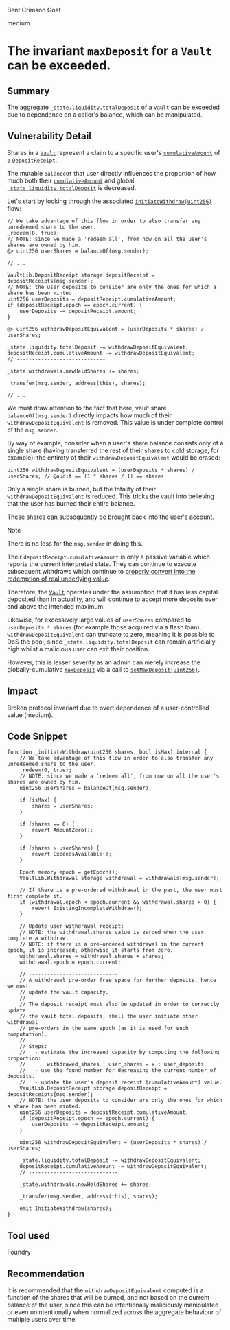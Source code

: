 Bent Crimson Goat

medium

# The invariant `maxDeposit` for a `Vault` can be exceeded.

## Summary

The aggregate [`_state.liquidity.totalDeposit`](https://github.com/sherlock-audit/2024-02-smilee-finance/blob/3241f1bf0c8e951a41dd2e51997f64ef3ec017bd/smilee-v2-contracts/src/lib/VaultLib.sol#L29) of a [`Vault`](https://github.com/sherlock-audit/2024-02-smilee-finance/blob/main/smilee-v2-contracts/src/Vault.sol) can be exceeded due to dependence on a caller's balance, which can be manipulated.

## Vulnerability Detail

Shares in a [`Vault`](https://github.com/sherlock-audit/2024-02-smilee-finance/blob/main/smilee-v2-contracts/src/Vault.sol) represent a claim to a specific user's [`cumulativeAmount`](https://github.com/sherlock-audit/2024-02-smilee-finance/blob/3241f1bf0c8e951a41dd2e51997f64ef3ec017bd/smilee-v2-contracts/src/lib/VaultLib.sol#L43) of a [`DepositReceipt`](https://github.com/sherlock-audit/2024-02-smilee-finance/blob/3241f1bf0c8e951a41dd2e51997f64ef3ec017bd/smilee-v2-contracts/src/lib/VaultLib.sol#L39).

The mutable `balanceOf` that user directly influences the proportion of how much both their [`cumulativeAmount`](https://github.com/sherlock-audit/2024-02-smilee-finance/blob/3241f1bf0c8e951a41dd2e51997f64ef3ec017bd/smilee-v2-contracts/src/lib/VaultLib.sol#L43) and global [`_state.liquidity.totalDeposit`](https://github.com/sherlock-audit/2024-02-smilee-finance/blob/3241f1bf0c8e951a41dd2e51997f64ef3ec017bd/smilee-v2-contracts/src/lib/VaultLib.sol#L29) is decreased.

Let's start by looking through the associated [`initiateWithdraw(uint256)`](https://github.com/sherlock-audit/2024-02-smilee-finance/blob/3241f1bf0c8e951a41dd2e51997f64ef3ec017bd/smilee-v2-contracts/src/Vault.sol#L449) flow:

```solidity
// We take advantage of this flow in order to also transfer any unredeemed share to the user.
_redeem(0, true);
// NOTE: since we made a 'redeem all', from now on all the user's shares are owned by him.
@> uint256 userShares = balanceOf(msg.sender);

// ...

VaultLib.DepositReceipt storage depositReceipt = depositReceipts[msg.sender];
// NOTE: the user deposits to consider are only the ones for which a share has been minted.
uint256 userDeposits = depositReceipt.cumulativeAmount;
if (depositReceipt.epoch == epoch.current) {
    userDeposits -= depositReceipt.amount;
}

@> uint256 withdrawDepositEquivalent = (userDeposits * shares) / userShares;

_state.liquidity.totalDeposit -= withdrawDepositEquivalent;
depositReceipt.cumulativeAmount -= withdrawDepositEquivalent;
// -----------------------------

_state.withdrawals.newHeldShares += shares;

_transfer(msg.sender, address(this), shares);

// ...
```

We must draw attention to the fact that here, vault share `balanceOf(msg.sender)` directly impacts how much of their `withdrawDepositEquivalent` is removed. This value is under complete control of the `msg.sender`.

By way of example, consider when a user's share balance consists only of a single share (having transferred the rest of their shares to cold storage, for example); the entirety of their `withdrawDepositEquivalent` would be erased:

```solidity
uint256 withdrawDepositEquivalent = (userDeposits * shares) / userShares; // @audit == (1 * shares / 1) == shares
```

Only a single share is burned, but the totality of their `withdrawDepositEquivalent` is reduced. This tricks the vault into believing that the user has burned their entire balance.

These shares can subsequently be brought back into the user's account.

> [!NOTE]
> There is no loss for the `msg.sender` in doing this.
>
> Their `depositReceipt.cumulativeAmount` is only a passive variable which reports the current interpreted state. They can continue to execute subsequent withdraws which continue to [properly convert into the redemption of real underlying value](https://github.com/sherlock-audit/2024-02-smilee-finance/blob/3241f1bf0c8e951a41dd2e51997f64ef3ec017bd/smilee-v2-contracts/src/Vault.sol#L543).

Therefore, the [`Vault`](https://github.com/sherlock-audit/2024-02-smilee-finance/blob/main/smilee-v2-contracts/src/Vault.sol) operates under the assumption that it has less capital deposited than in actuality, and will continue to accept more deposits over and above the intended maximum.

Likewise, for excessively large values of `userShares` compared to `userDeposits * shares` (for example those acquired via a flash loan), `withdrawDepositEquivalent` can truncate to zero, meaning it is possible to DoS the pool, since `_state.liquidity.totalDeposit` can remain artificially high whilst a malicious user can exit their position.

However, this is lesser severity as an admin can merely increase the globally-cumulative [`maxDeposit`](https://github.com/sherlock-audit/2024-02-smilee-finance/blob/3241f1bf0c8e951a41dd2e51997f64ef3ec017bd/smilee-v2-contracts/src/Vault.sol#L36) via a call to [`setMaxDeposit(uint256)`](https://github.com/sherlock-audit/2024-02-smilee-finance/blob/3241f1bf0c8e951a41dd2e51997f64ef3ec017bd/smilee-v2-contracts/src/Vault.sol#L184).

## Impact

Broken protocol invariant due to overt dependence of a user-controlled value (medium).

## Code Snippet

```solidity
function _initiateWithdraw(uint256 shares, bool isMax) internal {
    // We take advantage of this flow in order to also transfer any unredeemed share to the user.
    _redeem(0, true);
    // NOTE: since we made a 'redeem all', from now on all the user's shares are owned by him.
    uint256 userShares = balanceOf(msg.sender);

    if (isMax) {
        shares = userShares;
    }

    if (shares == 0) {
        revert AmountZero();
    }

    if (shares > userShares) {
        revert ExceedsAvailable();
    }

    Epoch memory epoch = getEpoch();
    VaultLib.Withdrawal storage withdrawal = withdrawals[msg.sender];

    // If there is a pre-ordered withdrawal in the past, the user must first complete it.
    if (withdrawal.epoch < epoch.current && withdrawal.shares > 0) {
        revert ExistingIncompleteWithdraw();
    }

    // Update user withdrawal receipt:
    // NOTE: the withdrawal.shares value is zeroed when the user complete a withdraw.
    // NOTE: if there is a pre-ordered withdrawal in the current epoch, it is increased; otherwise it starts from zero.
    withdrawal.shares = withdrawal.shares + shares;
    withdrawal.epoch = epoch.current;

    // -----------------------------
    // A withdrawal pre-order free space for further deposits, hence we must
    // update the vault capacity.
    //
    // The deposit receipt must also be updated in order to correctly update
    // the vault total deposits, shall the user initiate other withdrawal
    // pre-orders in the same epoch (as it is used for such computation).
    //
    // Steps:
    //   - estimate the increased capacity by computing the following proportion:
    //       withdrawed_shares : user_shares = x : user_deposits
    //   - use the found number for decreasing the current number of deposits.
    //   - update the user's deposit receipt [cumulativeAmount] value.
    VaultLib.DepositReceipt storage depositReceipt = depositReceipts[msg.sender];
    // NOTE: the user deposits to consider are only the ones for which a share has been minted.
    uint256 userDeposits = depositReceipt.cumulativeAmount;
    if (depositReceipt.epoch == epoch.current) {
        userDeposits -= depositReceipt.amount;
    }

    uint256 withdrawDepositEquivalent = (userDeposits * shares) / userShares;

    _state.liquidity.totalDeposit -= withdrawDepositEquivalent;
    depositReceipt.cumulativeAmount -= withdrawDepositEquivalent;
    // -----------------------------

    _state.withdrawals.newHeldShares += shares;

    _transfer(msg.sender, address(this), shares);

    emit InitiateWithdraw(shares);
}
```

## Tool used

Foundry

## Recommendation

It is recommended that the `withdrawDepositEquivalent` computed is a function of the shares that will be burned, and not based on the current balance of the user, since this can be intentionally maliciously manipulated or even unintentionally when normalized across the aggregate behaviour of multiple users over time.

